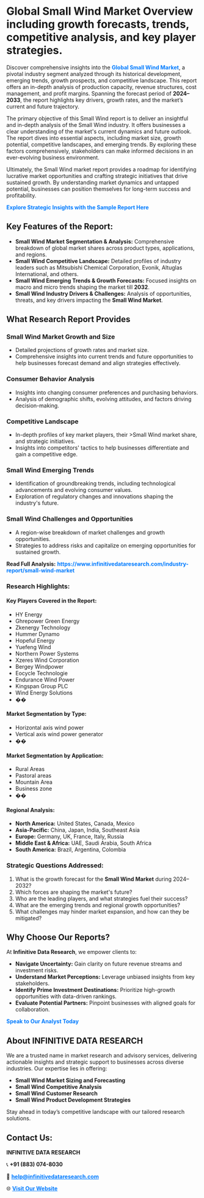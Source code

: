 <h1>Global Small Wind Market Overview including growth forecasts, trends, competitive analysis, and key player strategies.</h1>
<p>
Discover comprehensive insights into the 
<a href="https://www.infinitivedataresearch.com/industry-report/small-wind-market" rel="dofollow" style="color: #007BFF; text-decoration: none;"><strong>Global Small Wind Market</strong></a>, a pivotal industry segment analyzed through its historical development, emerging trends, growth prospects, and competitive landscape. This report offers an in-depth analysis of production capacity, revenue structures, cost management, and profit margins. Spanning the forecast period of <strong>2024–2033</strong>, the report highlights key drivers, growth rates, and the market’s current and future trajectory.
</p>
<p>
The primary objective of this Small Wind report is to deliver an insightful and in-depth analysis of the Small Wind industry. It offers businesses a clear understanding of the market's current dynamics and future outlook. The report dives into essential aspects, including market size, growth potential, competitive landscapes, and emerging trends. By exploring these factors comprehensively, stakeholders can make informed decisions in an ever-evolving business environment.
</p>
<p>
Ultimately, the Small Wind market report provides a roadmap for identifying lucrative market opportunities and crafting strategic initiatives that drive sustained growth. By understanding market dynamics and untapped potential, businesses can position themselves for long-term success and profitability.
</p>
<p>
<a href="https://www.infinitivedataresearch.com/request-sample/reportId=109714" style="color: #007BFF; text-decoration: none;"><strong>Explore Strategic Insights with the Sample Report Here</strong></a>
</p>

<h2>Key Features of the Report:</h2>
<ul>
<li><strong>Small Wind Market Segmentation & Analysis:</strong> Comprehensive breakdown of global market shares across product types, applications, and regions.</li>
<li><strong>Small Wind Competitive Landscape:</strong> Detailed profiles of industry leaders such as Mitsubishi Chemical Corporation, Evonik, Altuglas International, and others.</li>
<li><strong>Small Wind Emerging Trends & Growth Forecasts:</strong> Focused insights on macro and micro trends shaping the market till <strong>2032</strong>.</li>
<li><strong>Small Wind Industry Drivers & Challenges:</strong> Analysis of opportunities, threats, and key drivers impacting the <strong>Small Wind Market</strong>.</li>
</ul>

<h2>What Research Report Provides</h2>
<h3>Small Wind Market Growth and Size</h3>
<ul>
<li>Detailed projections of growth rates and market size.</li>
<li>Comprehensive insights into current trends and future opportunities to help businesses forecast demand and align strategies effectively.</li>
</ul>

<h3>Consumer Behavior Analysis</h3>
<ul>
<li>Insights into changing consumer preferences and purchasing behaviors.</li>
<li>Analysis of demographic shifts, evolving attitudes, and factors driving decision-making.</li>
</ul>

<h3>Competitive Landscape</h3>
<ul>
<li>In-depth profiles of key market players, their >Small Wind market share, and strategic initiatives.</li>
<li>Insights into competitors' tactics to help businesses differentiate and gain a competitive edge.</li>
</ul>

<h3>Small Wind Emerging Trends</h3>
<ul>
<li>Identification of groundbreaking trends, including technological advancements and evolving consumer values.</li>
<li>Exploration of regulatory changes and innovations shaping the industry's future.</li>
</ul>

<h3>Small Wind Challenges and Opportunities</h3>
<ul>
<li>A region-wise breakdown of market challenges and growth opportunities.</li>
<li>Strategies to address risks and capitalize on emerging opportunities for sustained growth.</li>
</ul>
<p><strong>Read Full Analysis:</strong> <a href="https://www.infinitivedataresearch.com/industry-report/small-wind-market" rel="dofollow" style="color: #007BFF; text-decoration: none;"><strong>https://www.infinitivedataresearch.com/industry-report/small-wind-market</strong></a></p>
<h3>Research Highlights:</h3>
<h4>Key Players Covered in the Report:</h4>
<ul><li>HY Energy</li><li>Ghrepower Green Energy</li><li>Zkenergy Technology</li><li>Hummer Dynamo</li><li>Hopeful Energy</li><li>Yuefeng Wind</li><li>Northern Power Systems</li><li>Xzeres Wind Corporation</li><li>Bergey Windpower</li><li>Eocycle Technologie</li><li>Endurance Wind Power</li><li>Kingspan Group PLC</li><li>Wind Energy Solutions</li><li>��</li></ul>
<h4>Market Segmentation by Type:</h4>
<ul><li>Horizontal axis wind power</li><li>Vertical axis wind power generator</li><li>��</li></ul>
<h4>Market Segmentation by Application:</h4>
<ul><li>Rural Areas</li><li>Pastoral areas</li><li>Mountain Area</li><li>Business zone</li><li>��</li></ul>

<h4>Regional Analysis:</h4>
<ul>
<li><strong>North America:</strong> United States, Canada, Mexico</li>
<li><strong>Asia-Pacific:</strong> China, Japan, India, Southeast Asia</li>
<li><strong>Europe:</strong> Germany, UK, France, Italy, Russia</li>
<li><strong>Middle East & Africa:</strong> UAE, Saudi Arabia, South Africa</li>
<li><strong>South America:</strong> Brazil, Argentina, Colombia</li>
</ul>

<h3>Strategic Questions Addressed:</h3>
<ol>
<li>What is the growth forecast for the <strong>Small Wind Market</strong> during 2024–2032?</li>
<li>Which forces are shaping the market's future?</li>
<li>Who are the leading players, and what strategies fuel their success?</li>
<li>What are the emerging trends and regional growth opportunities?</li>
<li>What challenges may hinder market expansion, and how can they be mitigated?</li>
</ol>

<h2>Why Choose Our Reports?</h2>
<p>At <strong>Infinitive Data Research</strong>, we empower clients to:</p>
<ul>
<li><strong>Navigate Uncertainty:</strong> Gain clarity on future revenue streams and investment risks.</li>
<li><strong>Understand Market Perceptions:</strong> Leverage unbiased insights from key stakeholders.</li>
<li><strong>Identify Prime Investment Destinations:</strong> Prioritize high-growth opportunities with data-driven rankings.</li>
<li><strong>Evaluate Potential Partners:</strong> Pinpoint businesses with aligned goals for collaboration.</li>
</ul>
<p><a href="https://www.infinitivedataresearch.com/industry-report/small-wind-market" rel="dofollow" style="color: #007BFF; text-decoration: none;"><strong>Speak to Our Analyst Today</strong></a></p>

<h2>About INFINITIVE DATA RESEARCH</h2>
<p>We are a trusted name in market research and advisory services, delivering actionable insights and strategic support to businesses across diverse industries. Our expertise lies in offering:</p>
<ul>
<li><strong>Small Wind Market Sizing and Forecasting</strong></li>
<li><strong>Small Wind Competitive Analysis</strong></li>
<li><strong>Small Wind Customer Research</strong></li>
<li><strong>Small Wind Product Development Strategies</strong></li>
</ul>
<p>Stay ahead in today’s competitive landscape with our tailored research solutions.</p>

<h2>Contact Us:</h2>
<p><strong>INFINITIVE DATA RESEARCH</strong></p>
<p>📞 <strong>+91 (883) 074-8030</strong></p>
<p>📧 <strong><a href="mailto:help@infinitivedataresearch.com" style="color: #007BFF;">help@infinitivedataresearch.com</a></strong></p>
<p>🌐 <strong><a href="https://www.infinitivedataresearch.com" rel="dofollow" style="color: #007BFF;">Visit Our Website</a></strong></p>